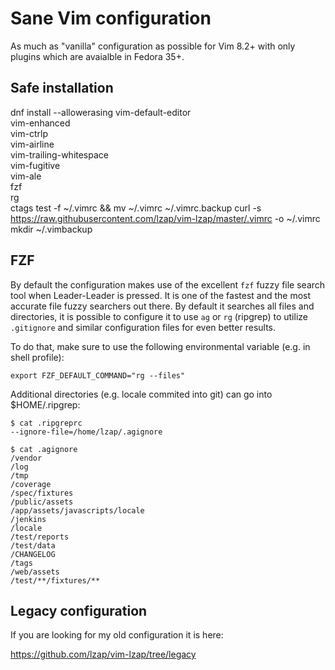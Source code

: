 # Sane Vim configuration

As much as "vanilla" configuration as possible for Vim 8.2+ with only plugins
which are avaialble in Fedora 35+.

## Safe installation

dnf install --allowerasing vim-default-editor \
	vim-enhanced \
	vim-ctrlp \
	vim-airline \
	vim-trailing-whitespace \
	vim-fugitive \
	vim-ale \
	fzf \
	rg \
	ctags
test -f ~/.vimrc && mv ~/.vimrc ~/.vimrc.backup
curl -s https://raw.githubusercontent.com/lzap/vim-lzap/master/.vimrc -o ~/.vimrc
mkdir ~/.vimbackup

## FZF

By default the configuration makes use of the excellent `fzf` fuzzy file search
tool when Leader-Leader is pressed. It is one of the fastest and the most
accurate file fuzzy searchers out there. By default it searches all files and
directories, it is possible to configure it to use `ag` or `rg` (ripgrep) to
utilize `.gitignore` and similar configuration files for even better results.

To do that, make sure to use the following environmental variable (e.g. in
shell profile):

	export FZF_DEFAULT_COMMAND="rg --files"

Additional directories (e.g. locale commited into git) can go into
$HOME/.ripgrep:

	$ cat .ripgreprc
	--ignore-file=/home/lzap/.agignore

	$ cat .agignore
	/vendor
	/log
	/tmp
	/coverage
	/spec/fixtures
	/public/assets
	/app/assets/javascripts/locale
	/jenkins
	/locale
	/test/reports
	/test/data
	/CHANGELOG
	/tags
	/web/assets
	/test/**/fixtures/**

## Legacy configuration

If you are looking for my old configuration it is here:

https://github.com/lzap/vim-lzap/tree/legacy
